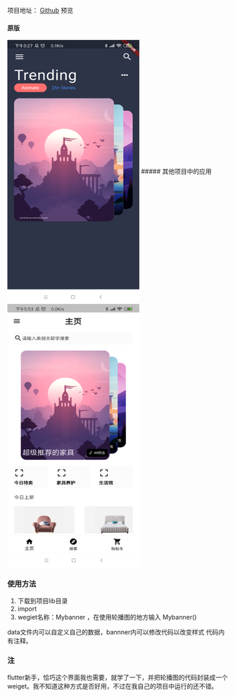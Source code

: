 项目地址： [Github](https://github.com/LIJIANcoder97/flutter_banner)
预览
#### 原版
<img src="https://github.com/LIJIANcoder97/flutter_banner/blob/master/example_00.png" width="300" height="600" alt="" align=center>
#####  其他项目中的应用
<img src="https://github.com/LIJIANcoder97/flutter_banner/blob/master/example_01.png" width="300" height="600" alt="" align=center>


### 使用方法
1. 下载到项目lib目录
2. import
3. wegiet名称：Mybanner ，在使用轮播图的地方输入 Mybanner()

data文件内可以自定义自己的数据，bannner内可以修改代码以改变样式
代码内有注释。

### 注
flutter新手，恰巧这个界面我也需要，就学了一下，并把轮播图的代码封装成一个weiget。我不知道这种方式是否好用，不过在我自己的项目中运行的还不错。

